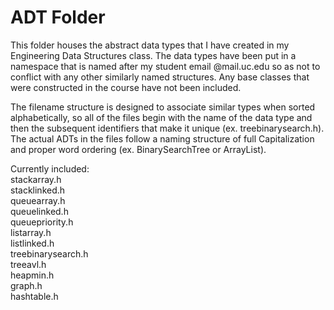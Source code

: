 # ADT Folder

This folder houses the abstract data types that I have created in my
Engineering Data Structures class. The data types have been put in
a namespace that is named after my student email @mail.uc.edu so as
not to conflict with any other similarly named structures. Any base
classes that were constructed in the course have not been included.

The filename structure is designed to associate similar types when
sorted alphabetically, so all of the files begin with the name of
the data type and then the subsequent identifiers that make it
unique (ex. treebinarysearch.h). The actual ADTs in the files
follow a naming structure of full Capitalization and proper word
ordering (ex. BinarySearchTree or ArrayList).

Currently included:  
stackarray.h  
stacklinked.h  
queuearray.h  
queuelinked.h  
queuepriority.h  
listarray.h  
listlinked.h  
treebinarysearch.h  
treeavl.h  
heapmin.h  
graph.h  
hashtable.h  
